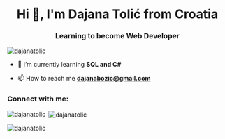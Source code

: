 <h1 align="center">Hi 👋, I'm Dajana Tolić from Croatia</h1>
<h3 align="center">Learning to become Web Developer</h3>

<p align="left"> <img src="https://komarev.com/ghpvc/?username=dajanatolic&label=Profile%20views&color=0e75b6&style=flat" alt="dajanatolic" /> </p>

- 🌱 I’m currently learning **SQL and C#**

- 📫 How to reach me **dajanabozic@gmail.com**

<h3 align="left">Connect with me:</h3>
<p align="left">
</p>

<p><img align="left" src="https://github-readme-stats.vercel.app/api/top-langs?username=dajanatolic&show_icons=true&locale=en&layout=compact" alt="dajanatolic" /></p>

<p>&nbsp;<img align="center" src="https://github-readme-stats.vercel.app/api?username=dajanatolic&show_icons=true&locale=en" alt="dajanatolic" /></p>

<p><img align="center" src="https://github-readme-streak-stats.herokuapp.com/?user=dajanatolic&" alt="dajanatolic" /></p>

